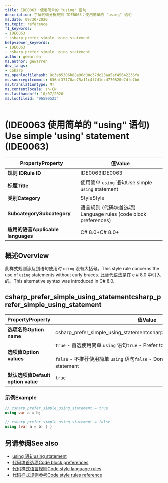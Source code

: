 ```yaml
---
title: IDE0063：使用简单的 "using" 语句
description: 了解代码分析规则 IDE0063：使用简单的 "using" 语句
ms.date: 09/30/2020
ms.topic: reference
f1_keywords:
- IDE0063
- csharp_prefer_simple_using_statement
helpviewer_keywords:
- IDE0063
- csharp_prefer_simple_using_statement
author: gewarren
ms.author: gewarren
dev_langs:
- CSharp
ms.openlocfilehash: 8c3eb5306b88a90d00c37dc23aa5af45642236fa
ms.sourcegitcommit: 636af37170ae75a11c4f7d1ecd770820e7dfe7bd
ms.translationtype: MT
ms.contentlocale: zh-CN
ms.lasthandoff: 10/07/2020
ms.locfileid: "96590523"
---
```

# <a name="use-simple-using-statement-ide0063"></a><span data-ttu-id="f1b50-103"> (IDE0063 使用简单的 "using" 语句) </span><span class="sxs-lookup"><span data-stu-id="f1b50-103">Use simple 'using' statement (IDE0063)</span></span>

|<span data-ttu-id="f1b50-104">Property</span><span class="sxs-lookup"><span data-stu-id="f1b50-104">Property</span></span>|<span data-ttu-id="f1b50-105">值</span><span class="sxs-lookup"><span data-stu-id="f1b50-105">Value</span></span>|
|-|-|
| <span data-ttu-id="f1b50-106">**规则 ID**</span><span class="sxs-lookup"><span data-stu-id="f1b50-106">**Rule ID**</span></span> | <span data-ttu-id="f1b50-107">IDE0063</span><span class="sxs-lookup"><span data-stu-id="f1b50-107">IDE0063</span></span> |
| <span data-ttu-id="f1b50-108">**标题**</span><span class="sxs-lookup"><span data-stu-id="f1b50-108">**Title**</span></span> | <span data-ttu-id="f1b50-109">使用简单 `using` 语句</span><span class="sxs-lookup"><span data-stu-id="f1b50-109">Use simple `using` statement</span></span> |
| <span data-ttu-id="f1b50-110">**类别**</span><span class="sxs-lookup"><span data-stu-id="f1b50-110">**Category**</span></span> | <span data-ttu-id="f1b50-111">Style</span><span class="sxs-lookup"><span data-stu-id="f1b50-111">Style</span></span> |
| <span data-ttu-id="f1b50-112">**Subcategory**</span><span class="sxs-lookup"><span data-stu-id="f1b50-112">**Subcategory**</span></span> | <span data-ttu-id="f1b50-113">语言规则 (代码块首选项) </span><span class="sxs-lookup"><span data-stu-id="f1b50-113">Language rules (code block preferences)</span></span> |
| <span data-ttu-id="f1b50-114">**适用的语言**</span><span class="sxs-lookup"><span data-stu-id="f1b50-114">**Applicable languages**</span></span> | <span data-ttu-id="f1b50-115">C# 8.0+</span><span class="sxs-lookup"><span data-stu-id="f1b50-115">C# 8.0+</span></span> |

## <a name="overview"></a><span data-ttu-id="f1b50-116">概述</span><span class="sxs-lookup"><span data-stu-id="f1b50-116">Overview</span></span>

<span data-ttu-id="f1b50-117">此样式规则涉及到语句使用时 `using` 没有大括号。</span><span class="sxs-lookup"><span data-stu-id="f1b50-117">This style rule concerns the use of `using` statements without curly braces.</span></span> <span data-ttu-id="f1b50-118">此替代语法是在 c # 8.0 中引入的。</span><span class="sxs-lookup"><span data-stu-id="f1b50-118">This alternative syntax was introduced in C# 8.0.</span></span>

## <a name="csharp_prefer_simple_using_statement"></a><span data-ttu-id="f1b50-119">csharp_prefer_simple_using_statement</span><span class="sxs-lookup"><span data-stu-id="f1b50-119">csharp_prefer_simple_using_statement</span></span>

|<span data-ttu-id="f1b50-120">Property</span><span class="sxs-lookup"><span data-stu-id="f1b50-120">Property</span></span>|<span data-ttu-id="f1b50-121">值</span><span class="sxs-lookup"><span data-stu-id="f1b50-121">Value</span></span>|
|-|-|
| <span data-ttu-id="f1b50-122">**选项名称**</span><span class="sxs-lookup"><span data-stu-id="f1b50-122">**Option name**</span></span> | <span data-ttu-id="f1b50-123">csharp_prefer_simple_using_statement</span><span class="sxs-lookup"><span data-stu-id="f1b50-123">csharp_prefer_simple_using_statement</span></span>
| <span data-ttu-id="f1b50-124">**选项值**</span><span class="sxs-lookup"><span data-stu-id="f1b50-124">**Option values**</span></span> | <span data-ttu-id="f1b50-125">`true` - 首选使用简单 `using` 语句</span><span class="sxs-lookup"><span data-stu-id="f1b50-125">`true` - Prefer to use a *simple* `using` statement</span></span><br /><br /><span data-ttu-id="f1b50-126">`false` - 不推荐使用简单 `using` 语句</span><span class="sxs-lookup"><span data-stu-id="f1b50-126">`false` - Don't prefer to use a *simple* `using` statement</span></span> |
| <span data-ttu-id="f1b50-127">**默认选项值**</span><span class="sxs-lookup"><span data-stu-id="f1b50-127">**Default option value**</span></span> | `true` |

### <a name="example"></a><span data-ttu-id="f1b50-128">示例</span><span class="sxs-lookup"><span data-stu-id="f1b50-128">Example</span></span>

```csharp
// csharp_prefer_simple_using_statement = true
using var a = b;

// csharp_prefer_simple_using_statement = false
using (var a = b) { }
```

## <a name="see-also"></a><span data-ttu-id="f1b50-129">另请参阅</span><span class="sxs-lookup"><span data-stu-id="f1b50-129">See also</span></span>

- [<span data-ttu-id="f1b50-130">using 语句</span><span class="sxs-lookup"><span data-stu-id="f1b50-130">using statement</span></span>](../../../csharp/language-reference/keywords/using-statement.md)
- [<span data-ttu-id="f1b50-131">代码块首选项</span><span class="sxs-lookup"><span data-stu-id="f1b50-131">Code block preferences</span></span>](code-block-preferences.md)
- [<span data-ttu-id="f1b50-132">代码样式语言规则</span><span class="sxs-lookup"><span data-stu-id="f1b50-132">Code style language rules</span></span>](language-rules.md)
- [<span data-ttu-id="f1b50-133">代码样式规则参考</span><span class="sxs-lookup"><span data-stu-id="f1b50-133">Code style rules reference</span></span>](index.md)
